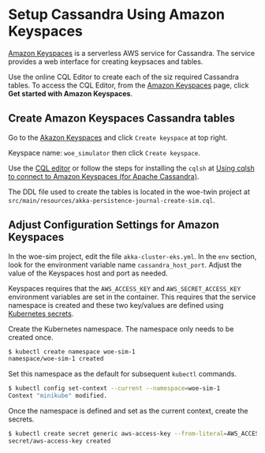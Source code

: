 
# Setup Cassandra Using Amazon Keyspaces

[Amazon Keyspaces](https://aws.amazon.com/keyspaces/) is a serverless AWS service for Cassandra. The service provides a web interface for creating keypsaces and tables.

Use the online CQL Editor to create each of the siz required Cassandra tables. To access the CQL Editor, from the
[Amazon Keyspaces](https://aws.amazon.com/keyspaces/)
page, click **Get started with Amazon Keyspaces**.

## Create Amazon Keyspaces Cassandra tables

Go to the [Akazon Keyspaces](https://console.aws.amazon.com/keyspaces/home?region=us-east-1#keyspaces) and click `Create keyspace` at top right.

Keyspace name: `woe_simulator` then click `Create keyspace`.

Use the [CQL editor](https://console.aws.amazon.com/keyspaces/home?region=us-east-1#cql-editor)
or follow the steps for installing the `cqlsh` at
[Using cqlsh to connect to Amazon Keyspaces (for Apache Cassandra)](https://docs.aws.amazon.com/keyspaces/latest/devguide/programmatic.cqlsh.html).

The DDL file used to create the tables is located in the woe-twin project at `src/main/resources/akka-persistence-journal-create-sim.cql`.

## Adjust Configuration Settings for Amazon Keyspaces

In the woe-sim project, edit the file `akka-cluster-eks.yml`. In the `env` section, look for the environment variable name `cassandra_host_port`.
Adjust the value of the Keyspaces host and port as needed.

Keyspaces requires that the `AWS_ACCESS_KEY` and `AWS_SECRET_ACCESS_KEY` environment variables are set in the container. This requires that the service
namespace is created and these two key/values are defined using [Kubernetes secrets](https://kubernetes.io/docs/concepts/configuration/secret/).

Create the Kubernetes namespace. The namespace only needs to be created once.

~~~bash
$ kubectl create namespace woe-sim-1
namespace/woe-sim-1 created
~~~

Set this namespace as the default for subsequent `kubectl` commands.

~~~bash
$ kubectl config set-context --current --namespace=woe-sim-1
Context "minikube" modified.
~~~

Once the namespace is defined and set as the current context, create the secrets.

~~~bash
$ kubectl create secret generic aws-access-key --from-literal=AWS_ACCESS_KEY='ZXCV.....' --from-literal=AWS_SECRET_ACCESS_KEY='VCXZ....'
secret/aws-access-key created
~~~

